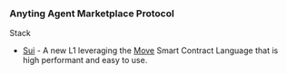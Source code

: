 ### Anyting Agent Marketplace Protocol

Stack

- [Sui](https://sui.io/) - A new L1 leveraging the [Move](https://github.com/move-language/move) Smart Contract Language that is high performant and easy to use.

